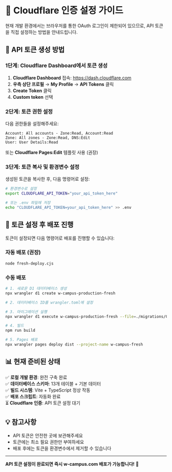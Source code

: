 # 🔐 Cloudflare 인증 설정 가이드

현재 개발 환경에서는 브라우저를 통한 OAuth 로그인이 제한되어 있으므로, API 토큰을 직접 설정하는 방법을 안내드립니다.

## 🔑 API 토큰 생성 방법

### 1단계: Cloudflare Dashboard에서 토큰 생성
1. **Cloudflare Dashboard** 접속: https://dash.cloudflare.com
2. **우측 상단 프로필** → **My Profile** → **API Tokens** 클릭
3. **Create Token** 클릭
4. **Custom token** 선택

### 2단계: 토큰 권한 설정
다음 권한들을 설정해주세요:

```
Account: All accounts - Zone:Read, Account:Read
Zone: All zones - Zone:Read, DNS:Edit  
User: User Details:Read
```

또는 **Cloudflare Pages:Edit** 템플릿 사용 (권장)

### 3단계: 토큰 복사 및 환경변수 설정
생성된 토큰을 복사한 후, 다음 명령어로 설정:

```bash
# 환경변수로 설정
export CLOUDFLARE_API_TOKEN="your_api_token_here"

# 또는 .env 파일에 저장
echo "CLOUDFLARE_API_TOKEN=your_api_token_here" >> .env
```

## 🚀 토큰 설정 후 배포 진행

토큰이 설정되면 다음 명령어로 배포를 진행할 수 있습니다:

### 자동 배포 (권장)
```bash
node fresh-deploy.cjs
```

### 수동 배포
```bash
# 1. 새로운 D1 데이터베이스 생성
npx wrangler d1 create w-campus-production-fresh

# 2. 데이터베이스 ID를 wrangler.toml에 설정

# 3. 마이그레이션 실행
npx wrangler d1 execute w-campus-production-fresh --file=./migrations/0001_fresh_start_schema.sql

# 4. 빌드
npm run build

# 5. Pages 배포
npx wrangler pages deploy dist --project-name w-campus-fresh
```

## 📊 현재 준비된 상태

✅ **로컬 개발 환경**: 완전 구축 완료  
✅ **데이터베이스 스키마**: 13개 테이블 + 기본 데이터  
✅ **빌드 시스템**: Vite + TypeScript 정상 작동  
✅ **배포 스크립트**: 자동화 완료  
⏳ **Cloudflare 인증**: API 토큰 설정 대기  

## 💡 참고사항

- API 토큰은 안전한 곳에 보관해주세요
- 토큰에는 최소 필요 권한만 부여하세요  
- 배포 후에는 토큰을 환경변수에서 제거할 수 있습니다

---

**API 토큰 설정이 완료되면 즉시 w-campus.com 배포가 가능합니다!** 🎯
